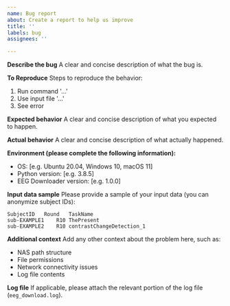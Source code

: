 ```yaml
---
name: Bug report
about: Create a report to help us improve
title: ''
labels: bug
assignees: ''

---
```


**Describe the bug**
A clear and concise description of what the bug is.

**To Reproduce**
Steps to reproduce the behavior:
1. Run command '...'
2. Use input file '...'
3. See error

**Expected behavior**
A clear and concise description of what you expected to happen.

**Actual behavior**
A clear and concise description of what actually happened.

**Environment (please complete the following information):**
 - OS: [e.g. Ubuntu 20.04, Windows 10, macOS 11]
 - Python version: [e.g. 3.8.5]
 - EEG Downloader version: [e.g. 1.0.0]

**Input data sample**
Please provide a sample of your input data (you can anonymize subject IDs):
```
SubjectID	Round	TaskName
sub-EXAMPLE1	R10	ThePresent
sub-EXAMPLE2	R10	contrastChangeDetection_1
```

**Additional context**
Add any other context about the problem here, such as:
- NAS path structure
- File permissions
- Network connectivity issues
- Log file contents

**Log file**
If applicable, please attach the relevant portion of the log file (`eeg_download.log`).
